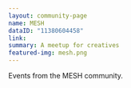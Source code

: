 ```yaml
---
layout: community-page
name: MESH
dataID: "11380604458"
link:
summary: A meetup for creatives
featured-img: mesh.png
---
```

Events from the MESH community.
